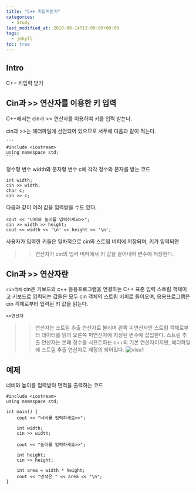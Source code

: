 ```yaml
---
title: "C++ 키입력받기"
categories: 
  - Study
last_modified_at: 2018-08-14T13:00:00+09:00
tags: 
  - jekyll
toc: true
---
```


## Intro

C++ 키입력 받기

## Cin과 >> 연산자를 이용한 키 입력

C++에서는 cin과 >> 연산자를 이용하여 키를 입력 받는다.

cin과 >>는 <iostream> 헤더파일에 선언되어 있으므로 서두에 다음과 같이 적는다.
    
    ```
    #include <iostream>
    using namespace std;
    ```
    
정수형 변수 width와 문자형 변수 c에 각각 정수와 문자를 받는 코드

```
int width;
cin >> width;
char c;
cin >> c;
```

다음과 같이 여러 값을 입력받을 수도 있다.

```
cout << "너비와 높이를 입력하세요>>";
cin >> width >> height;
cout << width << '\n' << height << '\n';
```

사용자가 입력한 키들은 일차적으로 cin의 스트림 버퍼에 저장되며, <enter>키가 입력되면 
>>연산자가 cin의 입력 버퍼에서 키 값을 끌어내어 변수에 저장한다.

## Cin과 >> 연산자란

`cin객체`
cin은 키보드와 c++ 응용프로그램을 연결하는 C++ 표준 입력 스트림 객체이고 
키보드로 입력되는 값들은 모두 cin 객체의 스트림 버퍼로 들어오며, 응용프로그램은 cin 객체로부터 입력된 키 값을 읽는다.

`>>연산자`
>>연산자는 스트림 추출 연산자로 불리며 왼쪽 피연산자인 스트림 객체로부터 데이터를 읽어 오른쪽 피연산자에 지정된 변수에 삽입한다.
스트림 추출 연산자는 본래 정수를 시프트하는 c++의 기본 연산자이지만, <iostream> 헤더파일에 스트림 추출 연산자로 재정의 되어있다.
![visu1](https://github.com/lesslate/Blog/blob/master/assets/img/visu1.png?raw=true)


## 예제

너비와 높이를 입력받아 면적을 출력하는 코드

```
#include <iostream>
using namespace std;

int main() {
	cout << "너비를 입력하세요>>";

	int width;
	cin >> width;

	cout << "높이를 입력하세요>>";

	int height;
	cin >> height;

	int area = width * height;
	cout << "면적은 " << area << "\n";
}
```